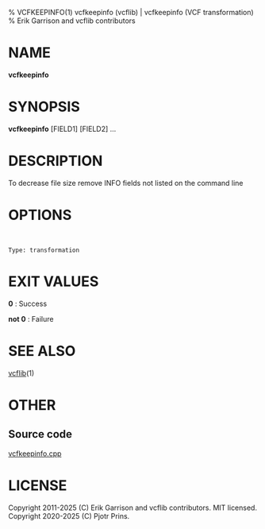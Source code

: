 % VCFKEEPINFO(1) vcfkeepinfo (vcflib) | vcfkeepinfo (VCF transformation)
% Erik Garrison and vcflib contributors

# NAME

**vcfkeepinfo**

# SYNOPSIS

**vcfkeepinfo** <vcf file> [FIELD1] [FIELD2] ...

# DESCRIPTION

To decrease file size remove INFO fields not listed on the command line



# OPTIONS

```


Type: transformation

```





# EXIT VALUES

**0**
: Success

**not 0**
: Failure

# SEE ALSO



[vcflib](./vcflib.md)(1)



# OTHER

## Source code

[vcfkeepinfo.cpp](https://github.com/vcflib/vcflib/blob/master/src/vcfkeepinfo.cpp)

# LICENSE

Copyright 2011-2025 (C) Erik Garrison and vcflib contributors. MIT licensed.
Copyright 2020-2025 (C) Pjotr Prins.

<!--
  Created with ./scripts/bin2md.rb scripts/bin2md-template.erb
-->
